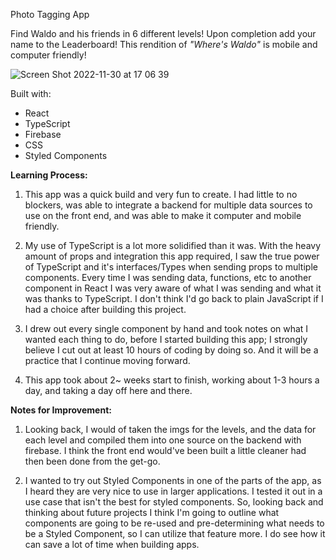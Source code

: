 Photo Tagging App

Find Waldo and his friends in 6 different levels! Upon completion add your name to the Leaderboard! This rendition of <em>"Where's Waldo"</em> is mobile and computer friendly!

![Screen Shot 2022-11-30 at 17 06 39](https://user-images.githubusercontent.com/94728848/204934449-c300e07f-1317-4a9b-b343-c063af8b08da.png)

Built with:
* React
* TypeScript
* Firebase
* CSS
* Styled Components

<strong>Learning Process:</strong>
1. This app was a quick build and very fun to create. I had little to no blockers, was able to integrate a backend for multiple data sources to use on the front end, and was able to make it computer and mobile friendly.

2. My use of TypeScript is a lot more solidified than it was. With the heavy amount of props and integration this app required, I saw the true power of TypeScript and it's interfaces/Types when sending props to multiple components. Every time I was sending data, functions, etc to another component in React I was very aware of what I was sending and what it was thanks to TypeScript. I don't think I'd go back to plain JavaScript if I had a choice after building this project.

3. I drew out every single component by hand and took notes on what I wanted each thing to do, before I started building this app; I strongly believe I cut out at least 10 hours of coding by doing so. And it will be a practice that I continue moving forward.

4. This app took about 2~ weeks start to finish, working about 1-3 hours a day, and taking a day off here and there.

<strong>Notes for Improvement:</strong>
1. Looking back, I would of taken the imgs for the levels, and the data for each level and compiled them into one source on the backend with firebase. I think the front end would've been built a little cleaner had then been done from the get-go.

2. I wanted to try out Styled Components in one of the parts of the app, as I heard they are very nice to use in larger applications. I tested it out in a use case that isn't the best for styled components. So, looking back and thinking about future projects I think I'm going to outline what components are going to be re-used and pre-determining what needs to be a Styled Component, so I can utilize that feature more. I do see how it can save a lot of time when building apps.
